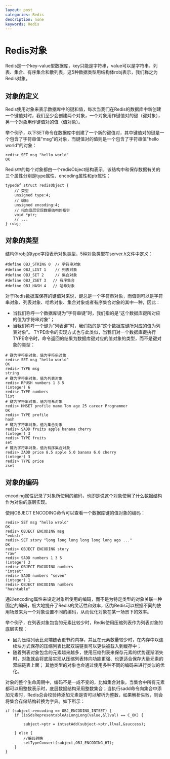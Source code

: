 ```yaml
---
layout: post
categories: Redis
description: none
keywords: Redis
---
```

# Redis对象
Redis是一个key-value型数据库，key只能是字符串，value可以是字符串、列表、集合、有序集合和散列表，这5种数据类型用结构体robj表示，我们称之为Redis对象。

## 对象的定义
Redis使用对象来表示数据库中的键和值，每次当我们在Redis的数据库中新创建一个键值对时，我们至少会创建两个对象，一个对象用作键值对的键（键对象），另一个对象用作键值对的值（值对象）。

举个例子，以下SET命令在数据库中创建了一个新的键值对，其中键值对的键是一个包含了字符串值"msg"的对象，而键值对的值则是一个包含了字符串值"hello world"的对象：
```
redis> SET msg "hello world"
OK
```
Redis中的每个对象都由一个redisObject结构表示，该结构中和保存数据有关的三个属性分别是type属性、encoding属性和ptr属性：
```
typedef struct redisObject {
    // 类型
    unsigned type:4;
    // 编码
    unsigned encoding:4;
    // 指向底层实现数据结构的指针
    void *ptr;
    // ...
} robj;
```
## 对象的类型
结构体robj的type字段表示对象类型，5种对象类型在server.h文件中定义：
```
#define OBJ_STRING 0  // 字符串对象
#define OBJ_LIST 1    // 列表对象
#define OBJ_SET 2     // 集合对象
#define OBJ_ZSET 3   // 有序集合
#define OBJ_HASH 4   // 哈希对象
```
对于Redis数据库保存的键值对来说，键总是一个字符串对象，而值则可以是字符串对象、列表对象、哈希对象、集合对象或者有序集合对象的其中一种，因此：
- 当我们称呼一个数据库键为“字符串键”时，我们指的是“这个数据库键所对应的值为字符串对象”；
- 当我们称呼一个键为“列表键”时，我们指的是“这个数据库键所对应的值为列表对象”。
TYPE命令的实现方式也与此类似，当我们对一个数据库键执行TYPE命令时，命令返回的结果为数据库键对应的值对象的类型，而不是键对象的类型：
```
# 键为字符串对象，值为字符串对象
redis> SET msg "hello world"
OK
redis> TYPE msg
string
# 键为字符串对象，值为列表对象
redis> RPUSH numbers 1 3 5
(integer) 6
redis> TYPE numbers
list
# 键为字符串对象，值为哈希对象
redis> HMSET profile name Tom age 25 career Programmer
OK
redis> TYPE profile
hash
# 键为字符串对象，值为集合对象
redis> SADD fruits apple banana cherry
(integer) 3
redis> TYPE fruits
set
# 键为字符串对象，值为有序集合对象
redis> ZADD price 8.5 apple 5.0 banana 6.0 cherry
(integer) 3
redis> TYPE price
zset
```

## 对象的编码
encoding属性记录了对象所使用的编码，也即是说这个对象使用了什么数据结构作为对象的底层实现。

使用OBJECT ENCODING命令可以查看一个数据库键的值对象的编码：
```
redis> SET msg "hello wrold"
OK
redis> OBJECT ENCODING msg
"embstr"
redis> SET story "long long long long long long ago ..."
OK
redis> OBJECT ENCODING story
"raw"
redis> SADD numbers 1 3 5
(integer) 3
redis> OBJECT ENCODING numbers
"intset"
redis> SADD numbers "seven"
(integer) 1
redis> OBJECT ENCODING numbers
"hashtable"
```
通过encoding属性来设定对象所使用的编码，而不是为特定类型的对象关联一种固定的编码，极大地提升了Redis的灵活性和效率，因为Redis可以根据不同的使用场景来为一个对象设置不同的编码，从而优化对象在某一场景下的效率。

举个例子，在列表对象包含的元素比较少时，Redis使用压缩列表作为列表对象的底层实现：
- 因为压缩列表比双端链表更节约内存，并且在元素数量较少时，在内存中以连续块方式保存的压缩列表比起双端链表可以更快被载入到缓存中；
- 随着列表对象包含的元素越来越多，使用压缩列表来保存元素的优势逐渐消失时，对象就会将底层实现从压缩列表转向功能更强、也更适合保存大量元素的双端链表上面；
其他类型的对象也会通过使用多种不同的编码来进行类似的优化。

对象的整个生命周期中，编码不是一成不变的，比如集合对象。当集合中所有元素都可以用整数表示时，底层数据结构采用整数集合；当执行sadd命令向集合中添加元素时，Redis总会校验待添加元素是否可以解析为整数，如果解析失败，则会将集合存储结构转换为字典。如下所示：
```shell
if (subject->encoding == OBJ_ENCODING_INTSET) {
    if (isSdsRepresentableAsLongLong(value,&llval) == C_OK) {

        subject->ptr = intsetAdd(subject->ptr,llval,&success);

    } else {
        //编码转换
        setTypeConvert(subject,OBJ_ENCODING_HT);
    }
}
```
